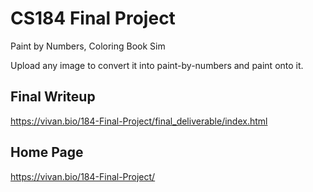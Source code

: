 # CS184 Final Project

Paint by Numbers, Coloring Book Sim

Upload any image to convert it into paint-by-numbers and paint onto it.

## Final Writeup

https://vivan.bio/184-Final-Project/final_deliverable/index.html

## Home Page
https://vivan.bio/184-Final-Project/
